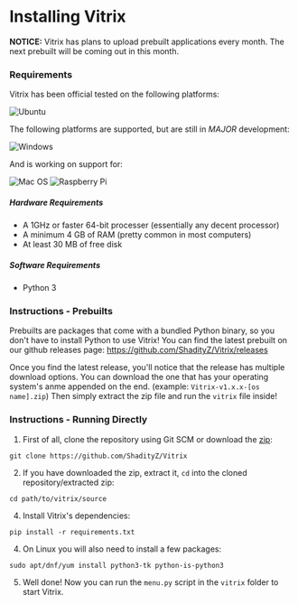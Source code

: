 # Installing Vitrix

**NOTICE:** Vitrix has plans to upload prebuilt applications every month. The next prebuilt will be coming out in this month. 

### Requirements
Vitrix has been official tested on the following platforms:

![Ubuntu](https://img.shields.io/badge/Ubuntu-E95420?style=for-the-badge&logo=ubuntu&logoColor=white)


The following platforms are supported, but are still in _MAJOR_ development:


![Windows](https://img.shields.io/badge/Windows-0078D6?style=for-the-badge&logo=windows&logoColor=white) 


And is working on support for:

![Mac OS](https://img.shields.io/badge/mac%20os-000000?style=for-the-badge&logo=macos&logoColor=F0F0F0) 
![Raspberry Pi](https://img.shields.io/badge/-RaspberryPi-C51A4A?style=for-the-badge&logo=Raspberry-Pi)

##### Hardware Requirements
- A 1GHz or faster 64-bit processer (essentially any decent processor)
- A minimum 4 GB of RAM (pretty common in most computers)
- At least 30 MB of free disk 

##### Software Requirements
- Python 3

### Instructions - Prebuilts
Prebuilts are packages that come with a bundled Python binary, so you don't have to install Python to use Vitrix! You can find the latest prebuilt on our github releases page: https://github.com/ShadityZ/Vitrix/releases

Once you find the latest release, you'll notice that the release has multiple download options. You can download the one that has your operating system's anme appended on the end. (example: ```Vitrix-v1.x.x-[os name].zip```) Then simply extract the zip file and run the ```vitrix``` file inside!
### Instructions - Running Directly
1. First of all, clone the repository using Git SCM or download the [zip](https://github.com/ShadityZ/Vitrix/archive/refs/heads/master.zip):
```
git clone https://github.com/ShadityZ/Vitrix
```
2. If you have downloaded the zip, extract it, ```cd``` into the cloned repository/extracted zip:
```
cd path/to/vitrix/source
```
4. Install Vitrix's dependencies:
```
pip install -r requirements.txt
```
4. On Linux you will also need to install a few packages:
```
sudo apt/dnf/yum install python3-tk python-is-python3
```
5. Well done! Now you can run the ```menu.py``` script in the ```vitrix``` folder to start Vitrix.

